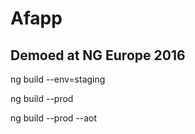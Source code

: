 # Afapp

## Demoed at NG Europe 2016

ng build --env=staging

ng build --prod

ng build --prod --aot
